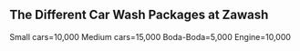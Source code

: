 ## The Different Car Wash Packages at Zawash
Small cars=10,000
Medium cars=15,000
Boda-Boda=5,000
Engine=10,000 